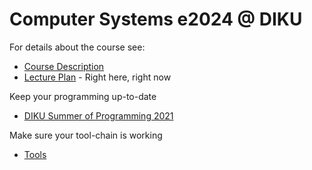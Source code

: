 # Computer Systems e2024 @ DIKU

For details about the course see:
  * [Course Description](courseinformation.md)
  * [Lecture Plan](lectureplan.md) - Right here, right now

Keep your programming up-to-date
  * [DIKU Summer of Programming 2021](https://github.com/diku-summer-programming/DSoP21)

Make sure your tool-chain is working
  * [Tools](tools/README.md)


